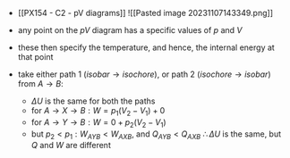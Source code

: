 - [[PX154 - C2 - pV diagrams]]
![[Pasted image 20231107143349.png]]
- any point on the $pV$ diagram has a specific values of $p$ and $V$
- these then specify the temperature, and hence, the internal energy at that point

- take either path 1 ($isobar \to isochore$), or path 2 $(isochore \to isobar$) from $A\to B$:
	- $\Delta U$ is the same for both the paths
	- for $A \to X \to B: W = p_{1}(V_{2}-V_{1})+0$
	- for $A \to Y \to B: W = 0 + p_{2}(V_{2}-V_{1})$
	- but $p_{2}<p_{1}: W_{AYB}<W_{AXB}$, and $Q_{AYB}<Q_{AXB}$
$\therefore \Delta U$ is the same, but $Q$ and $W$ are different
